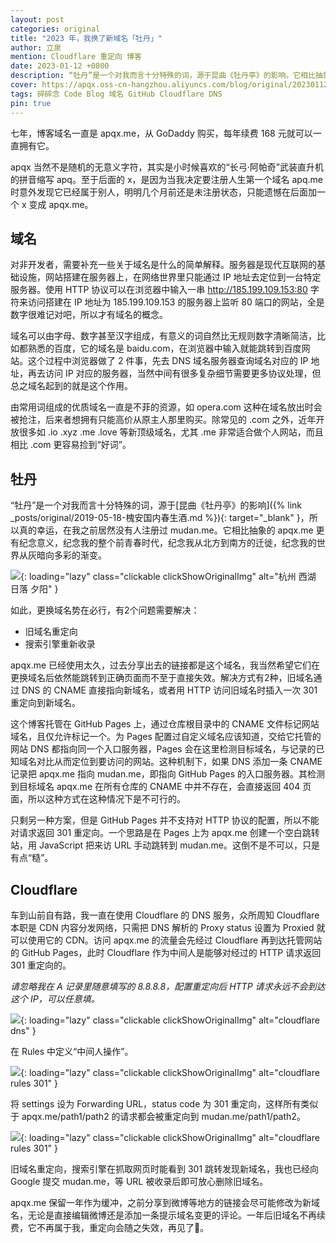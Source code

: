 ```yaml
---
layout: post
categories: original
title: "2023 年，我换了新域名「牡丹」"
author: 立泉
mention: Cloudflare 重定向 博客
date: 2023-01-12 +0800
description: “牡丹”是一个对我而言十分特殊的词，源于昆曲《牡丹亭》的影响。它相比抽象中二的“apqx”更有纪念意义，纪念我的整个前青春时代，纪念我从北方到南方的迁徙，纪念我的世界从灰暗向多彩的渐变。
cover: https://apqx.oss-cn-hangzhou.aliyuncs.com/blog/original/20230112/IMG_4572_thumb.jpg
tags: 碎碎念 Code Blog 域名 GitHub Cloudflare DNS
pin: true
---
```


七年，博客域名一直是 apqx.me，从 GoDaddy 购买，每年续费 168 元就可以一直拥有它。

apqx 当然不是随机的无意义字符，其实是小时候喜欢的“长弓·阿帕奇”武装直升机的拼音缩写 apq。至于后面的 x，是因为当我决定要注册人生第一个域名 apq.me 时意外发现它已经属于别人，明明几个月前还是未注册状态，只能遗憾在后面加一个 x 变成 apqx.me。

## 域名

对非开发者，需要补充一些关于域名是什么的简单解释。服务器是现代互联网的基础设施，网站搭建在服务器上，在网络世界里只能通过 IP 地址去定位到一台特定服务器。使用 HTTP 协议可以在浏览器中输入一串 http://185.199.109.153:80 字符来访问搭建在 IP 地址为 185.199.109.153 的服务器上监听 80 端口的网站，全是数字很难记对吧，所以才有域名的概念。

域名可以由字母、数字甚至汉字组成，有意义的词自然比无规则数字清晰简洁，比如都熟悉的百度，它的域名是 baidu.com，在浏览器中输入就能跳转到百度网站。这个过程中浏览器做了 2 件事，先去 DNS 域名服务器查询域名对应的 IP 地址，再去访问 IP 对应的服务器，当然中间有很多复杂细节需要更多协议处理，但总之域名起到的就是这个作用。

由常用词组成的优质域名一直是不菲的资源，如 opera.com 这种在域名放出时会被抢注，后来者想拥有只能高价从原主人那里购买。除常见的 .com 之外，近年开放很多如 .io .xyz .me .love 等新顶级域名，尤其 .me 非常适合做个人网站，而且相比 .com 更容易捡到“好词”。

## 牡丹

“牡丹”是一个对我而言十分特殊的词，源于[昆曲《牡丹亭》的影响]({% link _posts/original/2019-05-18-槐安国内春生酒.md %}){: target="_blank" }，所以真的幸运，在我之前居然没有人注册过 mudan.me。它相比抽象的 apqx.me 更有纪念意义，纪念我的整个前青春时代，纪念我从北方到南方的迁徙，纪念我的世界从灰暗向多彩的渐变。

![](https://apqx.oss-cn-hangzhou.aliyuncs.com/blog/original/20230112/IMG_4572_thumb.jpg){: loading="lazy" class="clickable clickShowOriginalImg" alt="杭州 西湖 日落 夕阳" }

如此，更换域名势在必行，有2个问题需要解决：

* 旧域名重定向
* 搜索引擎重新收录

apqx.me 已经使用太久，过去分享出去的链接都是这个域名，我当然希望它们在更换域名后依然能跳转到正确页面而不至于直接失效。解决方式有2种，旧域名通过 DNS 的 CNAME 直接指向新域名，或者用 HTTP 访问旧域名时插入一次 301 重定向到新域名。

这个博客托管在 GitHub Pages 上，通过仓库根目录中的 CNAME 文件标记网站域名，且仅允许标记一个。为 Pages 配置过自定义域名应该知道，交给它托管的网站 DNS 都指向同一个入口服务器，Pages 会在这里检测目标域名，与记录的已知域名对比从而定位到要访问的网站。这种机制下，如果 DNS 添加一条 CNAME 记录把 apqx.me 指向 mudan.me，即指向 GitHub Pages 的入口服务器。其检测到目标域名 apqx.me 在所有仓库的 CNAME 中并不存在，会直接返回 404 页面，所以这种方式在这种情况下是不可行的。

只剩另一种方案，但是 GitHub Pages 并不支持对 HTTP 协议的配置，所以不能对请求返回 301 重定向。一个思路是在 Pages 上为 apqx.me 创建一个空白跳转站，用 JavaScript 把来访 URL 手动跳转到 mudan.me。这倒不是不可以，只是有点“糙”。

## Cloudflare

车到山前自有路，我一直在使用 Cloudflare 的 DNS 服务，众所周知 Cloudflare 本职是 CDN 内容分发网络，只需把 DNS 解析的 Proxy status 设置为 Proxied 就可以使用它的 CDN。访问 apqx.me 的流量会先经过 Cloudflare 再到达托管网站的 GitHub Pages，此时 Cloudflare 作为中间人是能够对经过的 HTTP 请求返回 301 重定向的。

*请忽略我在 A 记录里随意填写的 8.8.8.8，配置重定向后 HTTP 请求永远不会到达这个 IP，可以任意填。*

![](https://apqx.oss-cn-hangzhou.aliyuncs.com/blog/original/20230112/cloudflare_dns.webp){: loading="lazy" class="clickable clickShowOriginalImg" alt="cloudflare dns" }

在 Rules 中定义“中间人操作”。

![](https://apqx.oss-cn-hangzhou.aliyuncs.com/blog/original/20230112/cloudflare_page_rules.webp){: loading="lazy" class="clickable clickShowOriginalImg" alt="cloudflare rules 301" }

将 settings 设为 Forwarding URL，status code 为 301 重定向，这样所有类似于 apqx.me/path1/path2 的请求都会被重定向到 mudan.me/path1/path2。

![](https://apqx.oss-cn-hangzhou.aliyuncs.com/blog/original/20230112/cloudflare_page_rules_301.webp){: loading="lazy" class="clickable clickShowOriginalImg" alt="cloudflare rules 301" }

旧域名重定向，搜索引擎在抓取网页时能看到 301 跳转发现新域名，我也已经向 Google 提交 mudan.me，等 URL 被收录后即可放心删除旧域名。

apqx.me 保留一年作为缓冲，之前分享到微博等地方的链接会尽可能修改为新域名，无论是直接编辑微博还是添加一条提示域名变更的评论。一年后旧域名不再续费，它不再属于我，重定向会随之失效，再见了👋。